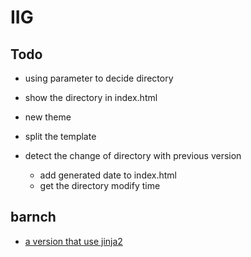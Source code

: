 # IIG

## Todo

- using parameter to decide directory
- show the directory in index.html
- new theme
- split the template
- detect the change of directory with previous version

    * add generated date to index.html
    * get the directory modify time

## barnch

- [a version that use jinja2](https://github.com/wdv4758h/iig/tree/template)
